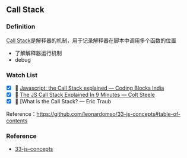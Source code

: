 ## Call Stack

### Definition

[Call Stack](https://developer.mozilla.org/en-US/docs/Glossary/Call_stack)是解释器的机制，用于记录解释器在脚本中调用多个函数的位置

- 了解解释器运行机制
- debug

### Watch List

- [x] 🎥 [Javascript: the Call Stack explained — Coding Blocks India](https://www.youtube.com/watch?v=w6QGEiQceOM)
- [x] 🎥 [The JS Call Stack Explained In 9 Minutes — Colt Steele](https://www.youtube.com/watch?v=W8AeMrVtFLY)
- [x] 🎥 [What is the Call Stack? — Eric Traub

Reference：https://github.com/leonardomso/33-js-concepts#table-of-contents

### Reference

- [33-js-concepts](https://github.com/leonardomso/33-js-concepts#table-of-contents)

